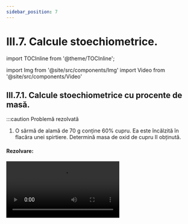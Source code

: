 ```yaml
---
sidebar_position: 7
---
```


# III.7. Calcule stoechiometrice.

import TOCInline from '@theme/TOCInline';

<TOCInline toc={toc} />



import Img from '@site/src/components/Img'
import Video from '@site/src/components/Video'






## III.7.1. Calcule stoechiometrice cu procente de masă.



:::caution Problemă rezolvată

1) O sârmă de alamă de 70 g conține 60% cupru. Ea este încălzită în flacăra unei spirtiere. Determină masa de oxid de cupru II obținută.


#### Rezolvare:


<Video src="https://www.youtube.com/embed/YldI-SxzEhA" />


- Scriem reacția chimică și apoi o egalăm (scriem ecuația chimică):

  - 2Cu + O<sub>2</sub> = 2CuO

  - Aceasta se citește astfel: 2 moli de cupru reacționează cu 1 mol de oxigen și formează 2 moli de oxid de cupru II.

- Aflăm masa de cupru din aliajul său numit alamă:

<Img className="img-responsive4" src="chimie/clasa8/capitolul3/3_7_1_Poza1_Rezolvare_Partea1_ProblemaModel1_vers3.jpg" width="1000" height="276" />

<br></br>
<br></br>


- Citim datele problemei și subliniem substanțele care se dau și cele care se cer și le trecem sub substanțe:

<Img className="img-responsive4" src="chimie/clasa8/capitolul3/3_7_1_Poza2_Rezolvare_Partea2_ProblemaModel1_vers3.jpg" width="1000" height="121" />

<br></br>
<br></br>

- Numai pentru substanțele subliniate, deasupra lor se notează masele molare înmulțite cu coeficienții respectivi din fața substanței.

  - Calculăm masa molară a oxidului de cupru II:

  - μCuO = 1∙ A<sub>Cu</sub> + 1 ∙ A<sub>O</sub> = 64 + 16 = 80 g/mol

<Img className="img-responsive4" src="chimie/clasa8/capitolul3/3_7_1_Poza3_Rezolvare_Partea3_ProblemaModel1_vers4.jpg" width="1000" height="171" />

<br></br>
<br></br>

- Din proporția astfel obținută se calculează necunoscuta:

<Img className="img-responsive4" src="chimie/clasa8/capitolul3/3_7_1_Poza4_Rezolvare_Partea4_ProblemaModel1_vers3.jpg" width="1000" height="251" />


:::




:::caution Problemă rezolvată

2) 44 g oțel reacționează cu oxigenul la cald. Știind că se obține 60 g magnetită, află procentul de fier și al celuilalt element din oțel.






#### Rezolvare:


<Video src="https://www.youtube.com/embed/qvwbWv1zQ0E" />


- Scriem reacția chimică și apoi o egalăm (scriem ecuația chimică):

  - 3Fe +2O<sub>2</sub> = Fe<sub>3</sub>O<sub>4</sub>

  - Aceasta se citește astfel: 3 moli de fier reacționează cu 2 moli de oxigen și formează 1 mol de magnetită.

- Citim datele problemei și subliniem substanțele care se dau și cele care se cer și le trecem sub substanțe:

<Img className="img-responsive4" src="chimie/clasa8/capitolul3/3_7_1_Poza5_Rezolvare_Partea1_ProblemaModel2_vers3.jpg" width="1000" height="145" />

<br></br>
<br></br>


- Numai pentru substanțele subliniate, deasupra lor se notează masele molare înmulțite cu coeficienții respectivi din fața substanței.

  - Calculăm masa molară a magnetitei :

  - μFe<sub>3</sub>O<sub>4</sub> = 3 ∙ A<sub>Fe</sub> + 4 ∙ A<sub>O</sub> = 3∙ 56 + 4 ∙ 16 = 168 + 64 = 232 g/mol

<Img className="img-responsive4" src="chimie/clasa8/capitolul3/3_7_1_Poza6_Rezolvare_Partea2_ProblemaModel2_vers3.jpg" width="1000" height="238" />

<br></br>
<br></br>

- Din proporția astfel obținută se calculează necunoscuta:

<Img className="img-responsive4" src="chimie/clasa8/capitolul3/3_7_1_Poza7_Rezolvare_Partea3_ProblemaModel2_vers3.jpg" width="1000" height="256" />

<br></br>
<br></br>

- Aflăm procentul de fier din aliajul său numit oțel, cu regula de trei simplă:

<Img className="img-responsive4" src="chimie/clasa8/capitolul3/3_7_1_Poza8_Rezolvare_Partea4_ProblemaModel2_vers3.jpg" width="1000" height="279" />

<br></br>
<br></br>

- Oțelul este aliajul fierului cu carbonul. Aflăm procentul carbonului din oțel: 100- 98,72 = 1,28 % C.

:::



<br></br>
<br></br>


## III.7.2. Calcule stoechiometrice cu concentrații procentuale de masă și cu volum molar.


:::important Definiție

Un mol din orice gaz ocupă în condiții normale de temperatură și presiune un volum, numit **volum molar = Vm = 22,4 L**




<Img className="img-responsive4" src="chimie/clasa8/capitolul3/3_7_2_Poza0_FormulaNumaruluiDeMoli_vers3.jpg" width="1000" height="99" />


:::


:::caution Problemă rezolvată

1) 365 g soluție de acid clorhidric 30% reacționează cu amoniac.  

Se cere:

a) Ce masă de clorură de amoniu se obține?

b) Ce volum de amoniac este necesar pentru a reacționa cu acidul clorhidric?


#### Rezolvare:

<Video src="https://www.youtube.com/embed/8D_5B6AOdPU" />


- Scriem reacția chimică și apoi o egalăm (scriem ecuația chimică):

  - HCl + NH3 = NH4Cl
  
  - Aceasta se citește astfel: 1 mol de acid clorhidric reacționează cu 1 mol de amoniac și formează 1 mol de clorură de amoniu.

- Aflăm masa de acid clorhidric din soluția dată:

<Img className="img-responsive4" src="chimie/clasa8/capitolul3/3_7_2_Poza1_Rezolvare_Partea1_ProblemaModel1_vers3.jpg" width="1000" height="278" />

<br></br>
<br></br>

- Citim datele problemei și subliniem substanțele care se dau și cele care se cer și le trecem sub substanțe:

<Img className="img-responsive4" src="chimie/clasa8/capitolul3/3_7_2_Poza2_Rezolvare_Partea2_ProblemaModel1_vers3.jpg" width="1000" height="138" />

<br></br>
<br></br>

- Numai pentru substanțele subliniate, deasupra lor se notează masele molare înmulțite cu coeficienții respectivi din fața substanței.

  - Calculăm masa molară a HCl și NH<sub>4</sub>Cl :
  
  - μHCl = 1∙ A<sub>H</sub> + 1 ∙ A<sub>Cl</sub> = 1 + 35,5 = 36,5 g/mol
  
  - μNH<sub>4</sub>Cl = 1∙ A<sub>N</sub> + 4 ∙ A<sub>H</sub> + 1 ∙ A<sub>Cl</sub> = 14 + 4 ∙ 1 +  35,5 = 53,5 g/mol

<Img className="img-responsive4" src="chimie/clasa8/capitolul3/3_7_2_Poza3_Rezolvare_Partea3_ProblemaModel1_vers3.jpg" width="1000" height="236" />

<br></br>
<br></br>

- Din proporțiile astfel obținute se calculează necunoscutele:

<Img className="img-responsive4" src="chimie/clasa8/capitolul3/3_7_2_Poza4_Rezolvare_Partea4_ProblemaModel1_vers3.jpg" width="1000" height="261" />


:::


<br></br>
<br></br>




## III.7.3. Calcule stoechiometrice cu exces de substanță.





:::caution Problemă rezolvată

1)	20 L clor reacționează cu 11,2 L hidrogen. 

Se cere:

a)	Ce reactant este în exces și care este excesul de volum al acestuia?

b)	Masa acidului clorhidric obținut.


#### Rezolvare:


<Video src="https://www.youtube.com/embed/T8yMJ5j6mnE" />


- Scriem reacția chimică și apoi o egalăm (scriem ecuația chimică):

  - Cl<sub>2</sub> + H<sub>2</sub> = 2HCl ↑
  
  - Aceasta se citește astfel: 1 mol de clor reacționează cu 1 mol de hidrogen și rezultă 2 moli de acid clorhidric.


- Citim datele problemei și subliniem substanțele care se dau și cele care se cer și le trecem sub substanțe:


<Img className="img-responsive4" src="chimie/clasa8/capitolul3/3_7_3_Poza1_Rezolvare_Partea1_ProblemaModel1_vers3.jpg" width="1000" height="144" />

<br></br>
<br></br>



- Calculăm masa molară a HCl:

  - μ HCl  = 1 ∙ A<sub>H</sub> + 1 ∙ A<sub>Cl</sub> = 1 ∙ 1 + 1 ∙ 35,5 = 36,5 g/mol


<Img className="img-responsive4" src="chimie/clasa8/capitolul3/3_7_3_Poza2_Rezolvare_Partea2_ProblemaModel1_vers3.jpg" width="1000" height="228" />

<br></br>
<br></br>


- Deoarece 1 mol de clor reacționează cu 1 mol de hidrogen, înseamnă că clorul este în exces. Clorul trebuie să aibă același volum cu cel al hidrogenului.

  - V<sub>exces</sub> = 20 L – 11,2 L = 8,8 L exces Cl<sub>2</sub>

- Din proporțiile astfel obținute se calculează necunoscutele:

<Img className="img-responsive4" src="chimie/clasa8/capitolul3/3_7_3_Poza3_Rezolvare_Partea3_ProblemaModel1_vers3.jpg" width="1000" height="118" />







:::







:::caution Problemă rezolvată

2)	168 g fier reacționează cu 112 L clor. 

Se cere:

a)	Ce reactant este în exces și care este excesul de volum al acestuia?

b)	Excesul de masă al reactantului.


#### Rezolvare:


<Video src="https://www.youtube.com/embed/klTFz5a-LqA" />


- Scriem reacția chimică și apoi o egalăm (scriem ecuația chimică):

  - 2Fe + 3Cl<sub>2</sub>  = 2FeCl<sub>3</sub>
   
  - Aceasta se citește astfel: 2 moli de fier reacționează cu 3 moli de clor și rezultă 2 moli de clorură de fier III.

- Citim datele problemei și subliniem substanțele care se dau și cele care se cer și le trecem sub substanțe:

<Img className="img-responsive4" src="chimie/clasa8/capitolul3/3_7_3_Poza4_Rezolvare_Partea1_ProblemaModel2_vers3.jpg" width="1000" height="144" />


<br></br>
<br></br>


- Calculăm masa molară a Cl<sub>2</sub>:

  - μ Cl<sub>2</sub>  = 2 ∙ A<sub>Cl</sub> = 2 ∙ 35,5= 71 g/mol


<Img className="img-responsive4" src="chimie/clasa8/capitolul3/3_7_3_Poza5_Rezolvare_Partea2_ProblemaModel2_vers3.jpg" width="1000" height="226" />

<br></br>
<br></br>


- Calculăm raportul molar al reactanților conform ecuației chimice:

  - υ<sub>1</sub> Fe : υ<sub>2</sub> Cl<sub>2</sub> = 2 : 3

- Calculăm numărul de moli al fiecărui reactant din datele problemei:

<Img className="img-responsive4" src="chimie/clasa8/capitolul3/3_7_3_Poza6_Rezolvare_Partea3_ProblemaModel2_vers3.jpg" width="1000" height="252" />


<br></br>
<br></br>

- Calculăm volumul de clor care trebuie să reacționeze cu 168 g Fe, din ecuația chimică: 


<Img className="img-responsive4" src="chimie/clasa8/capitolul3/3_7_3_Poza7_Rezolvare_Partea4_ProblemaModel2_vers3.jpg" width="1000" height="103" />

<br></br>
<br></br>

- Calculăm volumul de clor în exces:

  - V<sub>exces</sub> = 112 L – 100,8 L = 11,2 L exces Cl<sub>2</sub>

- Calculăm excesul de moli de clor:

<Img className="img-responsive4" src="chimie/clasa8/capitolul3/3_7_3_Poza8_Rezolvare_Partea5_ProblemaModel2_vers3.jpg" width="1000" height="117" />

<br></br>
<br></br>


- Calculăm masa de clor în exces din formula nr. de moli:

<Img className="img-responsive4" src="chimie/clasa8/capitolul3/3_7_3_Poza9_Rezolvare_Partea6_ProblemaModel2_vers3.jpg" width="1000" height="201" />





:::






<br></br>
<br></br>





